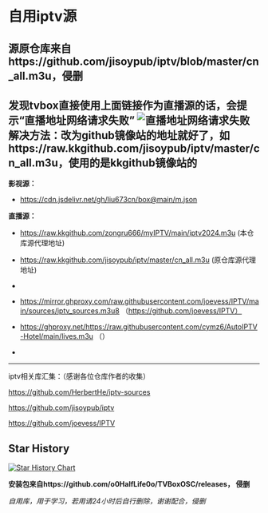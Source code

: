  # 自用iptv源
## 源原仓库来自https://github.com/jisoypub/iptv/blob/master/cn_all.m3u，侵删
发现tvbox直接使用上面链接作为直播源的话，会提示“直播地址网络请求失败”
![直播地址网络请求失败](https://github.com/user-attachments/assets/e6858620-1abc-455d-894d-b3e47c2c0be2)
解决方法：改为github镜像站的地址就好了，如https://raw.kkgithub.com/jisoypub/iptv/master/cn_all.m3u，使用的是kkgithub镜像站的
--------------------------------------------------------------
__影视源：__

- https://cdn.jsdelivr.net/gh/liu673cn/box@main/m.json



__直播源：__
- https://raw.kkgithub.com/zongru666/myIPTV/main/iptv2024.m3u (本仓库源代理地址)
- https://raw.kkgithub.com/jisoypub/iptv/master/cn_all.m3u (原仓库源代理地址)
- 
- https://mirror.ghproxy.com/raw.githubusercontent.com/joevess/IPTV/main/sources/iptv_sources.m3u8 （https://github.com/joevess/IPTV）
- https://ghproxy.net/https://raw.githubusercontent.com/cymz6/AutoIPTV-Hotel/main/lives.m3u （）

- 






------------------------------------------------------------------------------------

iptv相关库汇集：（感谢各位仓库作者的收集）

https://github.com/HerbertHe/iptv-sources

https://github.com/jisoypub/iptv

https://github.com/joevess/IPTV


## Star History

[![Star History Chart](https://api.star-history.com/svg?repos=zognru666/myIPTV&type=Date)](https://star-history.com/#zognru666/myIPTV&Date)


__安装包来自https://github.com/o0HalfLife0o/TVBoxOSC/releases， 侵删__

*自用库，用于学习，若用请24小时后自行删除，谢谢配合，侵删*
